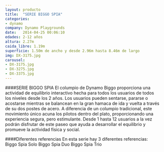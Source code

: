 ```yaml
---
layout: producto
title:  "SERIE BIGGO SPIA"
categories:
- dynamo
company: Dynamo Playgrounds
date:   2014-04-25 00:06:10
edades: 2-12 años 
altura: 2.27m
caida_libre: 1.19m
superficie: 1.50m de ancho y desde 2.96m hasta 8.46m de largo
img: DX-3175.jpg
carousel:
- DX-3175.jpg
- DX-3275.jpg
- DX-3375.jpg
---
```

####SERIE BIGGO SPIA
El columpio de Dynamo Biggo proporciona una actividad de equilibrio interactivo hecha para todos los usuarios de todos los niveles desde los 2 años.
Los usuarios pueden sentarse, pararse o acostarse mientras se balancean en la gran hamaca de ida y vuelta a través de su dos postes de acero. 
A diferencia de un columpio tradicional, este movimiento único acuna los pilotos dentro del plato, proporcionando una experiencia segura, pero estimulante. 
Desde 1 hasta 12 usuarios a la vez podrán disfrutar de este paseo que ayuda a desarrollar el equilibrio y promueve la actividad física y social.

####Diferentes referencias
En esta serie hay 3 diferentes referencias:
Biggo Spia Solo
Biggo Spia Duo
Biggo Spia Trio
